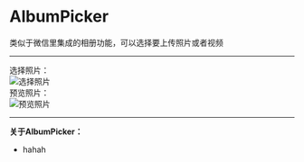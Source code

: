 AlbumPicker
===
类似于微信里集成的相册功能，可以选择要上传照片或者视频

-----
选择照片：<br>
![](https://github.com/GGGHub/AlbumPicker/raw/master/AlbumPicker/AlbumPicker.gif "选择照片")<br>
预览照片：<br>
![](https://github.com/GGGHub/AlbumPicker/raw/master/AlbumPicker/Preview.gif "预览照片")<br>

-----
**关于AlbumPicker：**
* hahah

